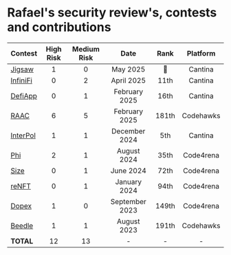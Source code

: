 # Rafael's security review's, contests and contributions

| Contest | High Risk | Medium Risk | Date | Rank | Platform |
|:--|:--:|:--:|:--:|:--:|:--:|
| [Jigsaw](https://cantina.xyz/competitions/7a40c849-0b35-4128-b084-d9a83fd533ea/leaderboard) | 1 | 0 | May 2025 | 🥉 | Cantina |
| [InfiniFi](https://cantina.xyz/competitions/2ac7f906-1661-47eb-bfd6-519f5db0d36b/leaderboard) | 0 | 2 | April 2025 | 11th | Cantina |
| [DefiApp](https://cantina.xyz/competitions/1b64737c-1373-4ecf-a179-4cd0d7b0b232/leaderboard) | 0 | 1 | February 2025 | 16th | Cantina |
| [RAAC](https://codehawks.cyfrin.io/c/2025-02-raac/results?lt=contest&page=1&sc=reward&sj=reward&t=leaderboard) | 6 | 5 | February 2025 | 181th | Codehawks |
| [InterPol](https://cantina.xyz/competitions/55023131-27df-44e4-af46-bec298d0fa8e/leaderboard) | 1 | 1 | December 2024 | 5th | Cantina |
| [Phi](https://code4rena.com/audits/2024-08-phi) | 2 | 1 | August 2024 | 35th | Code4rena |
| [Size](https://code4rena.com/audits/2024-06-size) | 0 | 1 | June 2024 | 72th | Code4rena |
| [reNFT](https://code4rena.com/audits/2024-01-renft) | 0 | 1 | January 2024 | 94th | Code4rena |
| [Dopex](https://code4rena.com/audits/2023-08-dopex) | 1 | 0 | September 2023 | 149th | Code4rena |
| [Beedle](https://codehawks.cyfrin.io/c/2023-07-beedle) | 1 | 1 | August 2023 | 191th | Codehawks |
| **TOTAL** | 12 | 13 | - | - | - |

